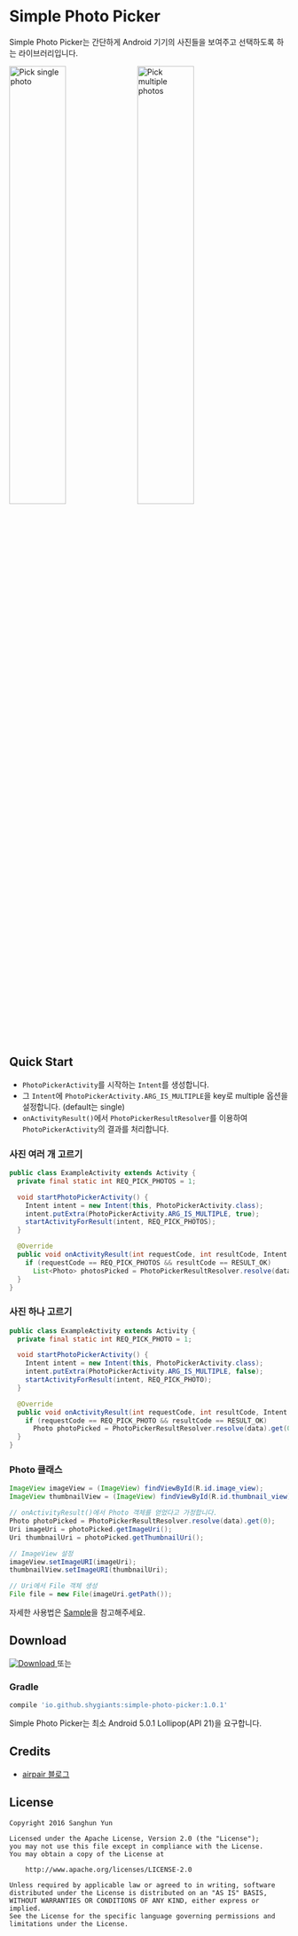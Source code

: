 # Simple Photo Picker

Simple Photo Picker는 간단하게 Android 기기의 사진들을 보여주고 선택하도록 하는 라이브러리입니다.

<img src="https://github.com/shygiants/Simple-Photo-Picker/blob/master/static/demo1.png" alt="Pick single photo" width="45%" height="auto">
<img src="https://github.com/shygiants/Simple-Photo-Picker/blob/master/static/demo2.png" alt="Pick multiple photos" width="45%" height="auto">

## Quick Start

* `PhotoPickerActivity`를 시작하는 `Intent`를 생성합니다.
* 그 `Intent`에 `PhotoPickerActivity.ARG_IS_MULTIPLE`을 key로 multiple 옵션을 설정합니다. (default는 single)
* `onActivityResult()`에서 `PhotoPickerResultResolver`를 이용하여 `PhotoPickerActivity`의 결과를 처리합니다.



### 사진 여러 개 고르기

```java
public class ExampleActivity extends Activity {
  private final static int REQ_PICK_PHOTOS = 1;

  void startPhotoPickerActivity() {
    Intent intent = new Intent(this, PhotoPickerActivity.class);
    intent.putExtra(PhotoPickerActivity.ARG_IS_MULTIPLE, true);
    startActivityForResult(intent, REQ_PICK_PHOTOS);
  }

  @Override
  public void onActivityResult(int requestCode, int resultCode, Intent data) {
    if (requestCode == REQ_PICK_PHOTOS && resultCode == RESULT_OK)
      List<Photo> photosPicked = PhotoPickerResultResolver.resolve(data);
  }
}
```

### 사진 하나 고르기

```java
public class ExampleActivity extends Activity {
  private final static int REQ_PICK_PHOTO = 1;

  void startPhotoPickerActivity() {
    Intent intent = new Intent(this, PhotoPickerActivity.class);
    intent.putExtra(PhotoPickerActivity.ARG_IS_MULTIPLE, false);
    startActivityForResult(intent, REQ_PICK_PHOTO);
  }

  @Override
  public void onActivityResult(int requestCode, int resultCode, Intent data) {
    if (requestCode == REQ_PICK_PHOTO && resultCode == RESULT_OK)
      Photo photoPicked = PhotoPickerResultResolver.resolve(data).get(0);
  }
}
```

### Photo 클래스

```java
ImageView imageView = (ImageView) findViewById(R.id.image_view);
ImageView thumbnailView = (ImageView) findViewById(R.id.thumbnail_view);

// onActivityResult()에서 Photo 객체를 얻었다고 가정합니다.
Photo photoPicked = PhotoPickerResultResolver.resolve(data).get(0);
Uri imageUri = photoPicked.getImageUri();
Uri thumbnailUri = photoPicked.getThumbnailUri();

// ImageView 설정
imageView.setImageURI(imageUri);
thumbnailView.setImageURI(thumbnailUri);

// Uri에서 File 객체 생성
File file = new File(imageUri.getPath());

```

자세한 사용법은 [Sample](https://github.com/shygiants/Simple-Photo-Picker/tree/master/sample)을 참고해주세요.

## Download
[ ![Download](https://api.bintray.com/packages/shygiants/maven/simple-photo-picker/images/download.svg) ](https://bintray.com/shygiants/maven/simple-photo-picker/_latestVersion) 또는

### Gradle

```groovy
compile 'io.github.shygiants:simple-photo-picker:1.0.1'
```

Simple Photo Picker는 최소 Android 5.0.1 Lollipop(API 21)을 요구합니다.

## Credits

* [airpair 블로그](https://www.airpair.com/android/Photo-Gallery-Android-Studio-List-Fragments)

## License

    Copyright 2016 Sanghun Yun

    Licensed under the Apache License, Version 2.0 (the "License");
    you may not use this file except in compliance with the License.
    You may obtain a copy of the License at

        http://www.apache.org/licenses/LICENSE-2.0

    Unless required by applicable law or agreed to in writing, software
    distributed under the License is distributed on an "AS IS" BASIS,
    WITHOUT WARRANTIES OR CONDITIONS OF ANY KIND, either express or implied.
    See the License for the specific language governing permissions and
    limitations under the License.
